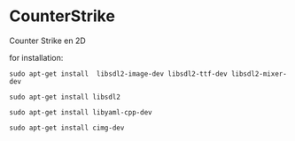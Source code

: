 # CounterStrike
Counter Strike en 2D

for installation:

`sudo apt-get install  libsdl2-image-dev libsdl2-ttf-dev libsdl2-mixer-dev`

`sudo apt-get install libsdl2`

`sudo apt-get install libyaml-cpp-dev`

`sudo apt-get install cimg-dev`

